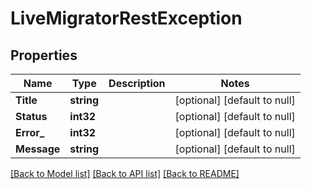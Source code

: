 # LiveMigratorRestException

## Properties
Name | Type | Description | Notes
------------ | ------------- | ------------- | -------------
**Title** | **string** |  | [optional] [default to null]
**Status** | **int32** |  | [optional] [default to null]
**Error_** | **int32** |  | [optional] [default to null]
**Message** | **string** |  | [optional] [default to null]

[[Back to Model list]](../README.md#documentation-for-models) [[Back to API list]](../README.md#documentation-for-api-endpoints) [[Back to README]](../README.md)

